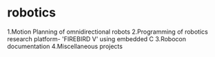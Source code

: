# robotics

  1.Motion Planning of omnidirectional robots
  2.Programming of robotics research platform- 'FIREBIRD V' using embedded C
  3.Robocon documentation
  4.Miscellaneous projects

